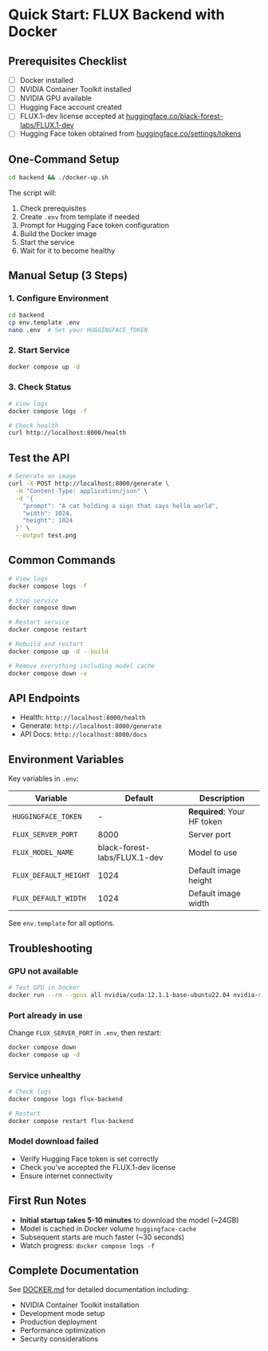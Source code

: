 # Quick Start: FLUX Backend with Docker

## Prerequisites Checklist

- [ ] Docker installed
- [ ] NVIDIA Container Toolkit installed
- [ ] NVIDIA GPU available
- [ ] Hugging Face account created
- [ ] FLUX.1-dev license accepted at [huggingface.co/black-forest-labs/FLUX.1-dev](https://huggingface.co/black-forest-labs/FLUX.1-dev)
- [ ] Hugging Face token obtained from [huggingface.co/settings/tokens](https://huggingface.co/settings/tokens)

## One-Command Setup

```bash
cd backend && ./docker-up.sh
```

The script will:
1. Check prerequisites
2. Create `.env` from template if needed
3. Prompt for Hugging Face token configuration
4. Build the Docker image
5. Start the service
6. Wait for it to become healthy

## Manual Setup (3 Steps)

### 1. Configure Environment
```bash
cd backend
cp env.template .env
nano .env  # Set your HUGGINGFACE_TOKEN
```

### 2. Start Service
```bash
docker compose up -d
```

### 3. Check Status
```bash
# View logs
docker compose logs -f

# Check health
curl http://localhost:8000/health
```

## Test the API

```bash
# Generate an image
curl -X POST http://localhost:8000/generate \
  -H "Content-Type: application/json" \
  -d '{
    "prompt": "A cat holding a sign that says hello world",
    "width": 1024,
    "height": 1024
  }' \
  --output test.png
```

## Common Commands

```bash
# View logs
docker compose logs -f

# Stop service
docker compose down

# Restart service
docker compose restart

# Rebuild and restart
docker compose up -d --build

# Remove everything including model cache
docker compose down -v
```

## API Endpoints

- Health: `http://localhost:8000/health`
- Generate: `http://localhost:8000/generate`
- API Docs: `http://localhost:8000/docs`

## Environment Variables

Key variables in `.env`:

| Variable | Default | Description |
|----------|---------|-------------|
| `HUGGINGFACE_TOKEN` | - | **Required**: Your HF token |
| `FLUX_SERVER_PORT` | 8000 | Server port |
| `FLUX_MODEL_NAME` | black-forest-labs/FLUX.1-dev | Model to use |
| `FLUX_DEFAULT_HEIGHT` | 1024 | Default image height |
| `FLUX_DEFAULT_WIDTH` | 1024 | Default image width |

See `env.template` for all options.

## Troubleshooting

### GPU not available
```bash
# Test GPU in Docker
docker run --rm --gpus all nvidia/cuda:12.1.1-base-ubuntu22.04 nvidia-smi
```

### Port already in use
Change `FLUX_SERVER_PORT` in `.env`, then restart:
```bash
docker compose down
docker compose up -d
```

### Service unhealthy
```bash
# Check logs
docker compose logs flux-backend

# Restart
docker compose restart flux-backend
```

### Model download failed
- Verify Hugging Face token is set correctly
- Check you've accepted the FLUX.1-dev license
- Ensure internet connectivity

## First Run Notes

- **Initial startup takes 5-10 minutes** to download the model (~24GB)
- Model is cached in Docker volume `huggingface-cache`
- Subsequent starts are much faster (~30 seconds)
- Watch progress: `docker compose logs -f`

## Complete Documentation

See [DOCKER.md](DOCKER.md) for detailed documentation including:
- NVIDIA Container Toolkit installation
- Development mode setup
- Production deployment
- Performance optimization
- Security considerations

